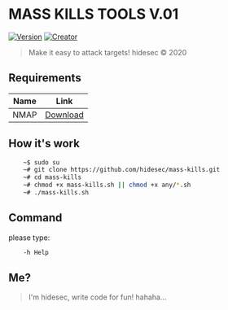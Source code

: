 # MASS KILLS TOOLS V.01

[![Version](https://img.shields.io/badge/version-0.1-yellow)]()
[![Creator](https://img.shields.io/badge/creator-hidesec-yellow)]()

> Make it easy to attack targets!
> hidesec © 2020

## Requirements

Name | Link
--- | ---
NMAP | [Download](https://nmap.org/download.html)

## How it's work

```bash
    ~$ sudo su 
    ~# git clone https://github.com/hidesec/mass-kills.git
    ~# cd mass-kills
    ~# chmod +x mass-kills.sh || chmod +x any/*.sh
    ~# ./mass-kills.sh
```

## Command

please type:

```bash
    -h Help
```

## Me?

>I'm hidesec, write code for fun! hahaha...